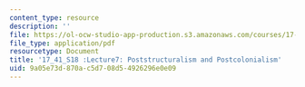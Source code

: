 ```yaml
---
content_type: resource
description: ''
file: https://ol-ocw-studio-app-production.s3.amazonaws.com/courses/17-41-introduction-to-international-relations-spring-2018/9a05e73d870ac5d708d54926296e0e09_MIT17_41S18_lec7.pdf
file_type: application/pdf
resourcetype: Document
title: '17_41_S18 :Lecture7: Poststructuralism and Postcolonialism'
uid: 9a05e73d-870a-c5d7-08d5-4926296e0e09
---
```

